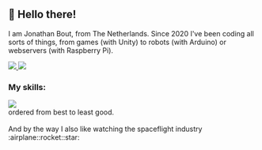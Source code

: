 ## 👋 Hello there!
I am Jonathan Bout, from The Netherlands.
Since 2020 I've been coding all sorts of things, from games (with Unity) to robots (with Arduino) or webservers (with Raspberry Pi).
<br/>

<a href="https://github.com/anuraghazra/github-readme-stats">
  <img src="https://github-readme-stats.vercel.app/api/top-langs/?username=jonathanbout&theme=radical&count_private=true" />
</a>
<a href="https://github.com/anuraghazra/github-readme-stats">
  <img src="https://github-readme-stats.vercel.app/api?username=jonathanbout&show_icons=true&theme=radical&count_private=true" />
</a>

### My skills:

<a href='https://skillicons.dev'>
  <img src='https://skillicons.dev/icons?i=cs,dotnet,unity,js,linux,html,css,bash,'/>
</a>
<br/>
ordered from best to least good.
<br/>
<br/>
And by the way I also like watching the spaceflight industry :airplane::rocket::star:

<!---
DutchAerospace/DutchAerospace is a ✨ special ✨ repository because its `README.md` (this file) appears on your GitHub profile.
You can click the Preview link to take a look at your changes.
--->
